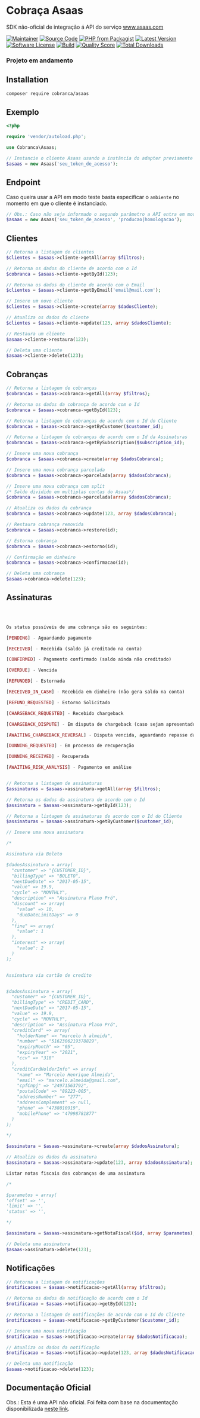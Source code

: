 # Cobraça Asaas

SDK não-oficial de integração á API do serviço www.asaas.com

[![Maintainer](http://img.shields.io/badge/maintainer-@codephix-blue.svg?style=flat-square)](https://twitter.com/codephix)
[![Source Code](https://img.shields.io/badge/source-codephix/asaas--sdk-blue.svg?style=flat-square)](https://github.com/codephix/asaas-sdk)
[![PHP from Packagist](https://img.shields.io/packagist/php-v/codephix/asaas-sdk.svg?style=flat-square)](https://packagist.org/packages/codephix/asaas-sdk)
[![Latest Version](https://img.shields.io/github/release/codephix/asaas-sdk.svg?style=flat-square)](https://github.com/codephix/asaas-sdk/releases)
[![Software License](https://img.shields.io/badge/license-MIT-brightgreen.svg?style=flat-square)](LICENSE)
[![Build](https://img.shields.io/scrutinizer/build/g/codephix/asaas-sdk.svg?style=flat-square)](https://scrutinizer-ci.com/g/codephix/asaas-sdk)
[![Quality Score](https://img.shields.io/scrutinizer/g/codephix/asaas-sdk.svg?style=flat-square)](https://scrutinizer-ci.com/g/codephix/asaas-sdk)
[![Total Downloads](https://img.shields.io/packagist/dt/codephix/asaas-sdk.svg?style=flat-square)](https://packagist.org/packages/codephix/asaas-sdk)


### Projeto em andamento


## Installation

```bash
composer require cobranca/asaas
```

Exemplo
-------

```php
<?php

require 'vendor/autoload.php';

use Cobranca\Asaas;

// Instancie o cliente Asaas usando a instância do adapter previamente criada.
$asaas = new Asaas('seu_token_de_acesso');
```

Endpoint
--------

Caso queira usar a API em modo teste basta especificar o `ambiente` no momento em que o cliente é instanciado.

```php
// Obs.: Caso não seja informado o segundo parâmetro a API entra em modo de produção
$asaas = new Asaas('seu_token_de_acesso', 'producao|homologacao');
```


Clientes
--------

```php
// Retorna a listagem de clientes
$clientes = $asaas->cliente->getAll(array $filtros);

// Retorna os dados do cliente de acordo com o Id
$cobranca = $asaas->cliente->getById(123);

// Retorna os dados do cliente de acordo com o Email
$clientes = $asaas->cliente->getByEmail('email@mail.com');

// Insere um novo cliente
$clientes = $asaas->cliente->create(array $dadosCliente);

// Atualiza os dados do cliente
$clientes = $asaas->cliente->update(123, array $dadosCliente);

// Restaura um cliente
$asaas->cliente->restaura(123);

// Deleta uma cliente
$asaas->cliente->delete(123);
```


Cobranças
------------

```php
// Retorna a listagem de cobranças
$cobrancas = $asaas->cobranca->getAll(array $filtros);

// Retorna os dados da cobrança de acordo com o Id
$cobranca = $asaas->cobranca->getById(123);

// Retorna a listagem de cobranças de acordo com o Id do Cliente
$cobrancas = $asaas->cobranca->getByCustomer($customer_id);

// Retorna a listagem de cobranças de acordo com o Id da Assinaturas
$cobrancas = $asaas->cobranca->getBySubscription($subscription_id);

// Insere uma nova cobrança
$cobranca = $asaas->cobranca->create(array $dadosCobranca);

// Insere uma nova cobrança parcelada
$cobranca = $asaas->cobranca->parcelada(array $dadosCobranca);

// Insere uma nova cobrança com split 
/* Saldo dividido em multiplas contas do Asaas*/
$cobranca = $asaas->cobranca->parcelada(array $dadosCobranca);

// Atualiza os dados da cobrança
$cobranca = $asaas->cobranca->update(123, array $dadosCobranca);

// Restaura cobrança removida
$cobranca = $asaas->cobranca->restore(id);

// Estorna cobrança
$cobranca = $asaas->cobranca->estorno(id);

// Confirmação em dinheiro
$cobranca = $asaas->cobranca->confirmacao(id);

// Deleta uma cobrança
$asaas->cobranca->delete(123);
```


Assinaturas
------------

```php



Os status possíveis de uma cobrança são os seguintes:

[PENDING] - Aguardando pagamento

[RECEIVED] - Recebida (saldo já creditado na conta)

[CONFIRMED] - Pagamento confirmado (saldo ainda não creditado)

[OVERDUE] - Vencida

[REFUNDED] - Estornada

[RECEIVED_IN_CASH] - Recebida em dinheiro (não gera saldo na conta)

[REFUND_REQUESTED] - Estorno Solicitado

[CHARGEBACK_REQUESTED] - Recebido chargeback

[CHARGEBACK_DISPUTE] - Em disputa de chargeback (caso sejam apresentados documentos para contestação)

[AWAITING_CHARGEBACK_REVERSAL] - Disputa vencida, aguardando repasse da adquirente

[DUNNING_REQUESTED] - Em processo de recuperação

[DUNNING_RECEIVED] - Recuperada

[AWAITING_RISK_ANALYSIS] - Pagamento em análise


// Retorna a listagem de assinaturas
$assinaturas = $asaas->assinatura->getAll(array $filtros);

// Retorna os dados da assinatura de acordo com o Id
$assinatura = $asaas->assinatura->getById(123);

// Retorna a listagem de assinaturas de acordo com o Id do Cliente
$assinaturas = $asaas->assinatura->getByCustomer($customer_id);

// Insere uma nova assinatura

/*

Assinatura via Boleto

$dadosAssinatura = array(
  "customer" => "{CUSTOMER_ID}",
  "billingType" => "BOLETO",
  "nextDueDate" => "2017-05-15",
  "value" => 19.9,
  "cycle" => "MONTHLY",
  "description" => "Assinatura Plano Pró",
  "discount" => array(
    "value" => 10,
    "dueDateLimitDays" => 0
  ),
  "fine" => array(
    "value": 1
  ),
  "interest" => array(
    "value": 2
  )
);


Assinatura via cartão de credito


$dadosAssinatura = array(
  "customer" => "{CUSTOMER_ID}",
  "billingType" => "CREDIT_CARD",
  "nextDueDate" => "2017-05-15",
  "value" => 19.9,
  "cycle" => "MONTHLY",
  "description" => "Assinatura Plano Pró",
  "creditCard" => array(
    "holderName" => "marcelo h almeida",
    "number" => "5162306219378829",
    "expiryMonth" => "05",
    "expiryYear" => "2021",
    "ccv" => "318"
  ),
  "creditCardHolderInfo" => array(
    "name" => "Marcelo Henrique Almeida",
    "email" => "marcelo.almeida@gmail.com",
    "cpfCnpj" => "24971563792",
    "postalCode" => "89223-005",
    "addressNumber" => "277",
    "addressComplement" => null,
    "phone" => "4738010919",
    "mobilePhone" => "47998781877"
  )
);

*/

$assinatura = $asaas->assinatura->create(array $dadosAssinatura);

// Atualiza os dados da assinatura
$assinatura = $asaas->assinatura->update(123, array $dadosAssinatura);

Listar notas fiscais das cobranças de uma assinatura

/*

$parametos = array(
'offset' => '',
'limit' => '',
'status' => '',

*/

$assinatura = $asaas->assinatura->getNotaFiscal($id, array $parametos);

// Deleta uma assinatura
$asaas->assinatura->delete(123);
```


Notificações
------------

```php
// Retorna a listagem de notificações
$notificacoes = $asaas->notificacao->getAll(array $filtros);

// Retorna os dados da notificação de acordo com o Id
$notificacao = $asaas->notificacao->getById(123);

// Retorna a listagem de notificações de acordo com o Id do Cliente
$notificacoes = $asaas->notificacao->getByCustomer($customer_id);

// Insere uma nova notificação
$notificacao = $asaas->notificacao->create(array $dadosNotificacao);

// Atualiza os dados da notificação
$notificacao = $asaas->notificacao->update(123, array $dadosNotificacao);

// Deleta uma notificação
$asaas->notificacao->delete(123);
```

Documentação Oficial
--------------------

Obs.: Esta é uma API não oficial. Foi feita com base na documentação disponibilizada [neste link](https://asaasv3.docs.apiary.io/).


